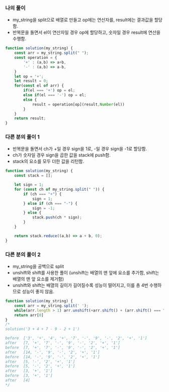 ### 나의 풀이

- my_string을 split으로 배열로 만들고 op에는 연산자를, result에는 결과값을 할당함.
- 반복문을 돌면서 el이 연산자일 경우 op에 할당하고, 숫자일 경우 result에 연산을 수행함.

```js
function solution(my_string) {
    const arr = my_string.split(" ");
    const operation = {
        '+' : (a,b) => a+b,
        '-' : (a,b) => a-b,
    }
    let op = '+';
    let result = 0;
    for(const el of arr) {
        if(el === '+') op = el;
        else if(el === '-') op = el;
        else {
            result = operation[op](result,Number(el))
        }
    }
    return result;
}
```

### 다른 분의 풀이 1

- 반복문을 돌면서 ch가 +일 경우 sign을 1로, -일 경우 sign을 -1로 할당함.
- ch가 숫자일 경우 sign을 곱한 값을 stack에 push함.
- stack의 요소를 모두 더한 값을 리턴함.

```js
function solution(my_string) {
    const stack = [];

    let sign = 1;
    for (const ch of my_string.split(" ")) {
        if (ch === "+") {
            sign = 1;
        } else if (ch === "-") {
            sign = -1;
        } else {
            stack.push(ch * sign);
        }
    }

    return stack.reduce((a,b) => a + b, 0);
}
```

### 다른 분의 풀이 2

- my_string을 공백으로 split
- unshift와 shift를 사용한 풀이 (unshift는 배열의 맨 앞에 요소를 추가함, shift는 배열의 맨 앞 요소를 제거함)
- unshift와 shift는 배열의 길이가 길어질수록 성능이 떨어지고, 이를 총 4번 수행하므로 성능이 좋지 않음.

```js
function solution(my_string) {
    const arr = my_string.split(' ');
    while(arr.length > 1) arr.unshift(+arr.shift() + (arr.shift() === "+" ? 1 : -1) * arr.shift())
    return arr[0]
}
/*
solution('3 + 4 + 7 - 9 - 2 + 1')

before  ['3', '+', '4', '+', '7', '-', '9', '-', '2', '+', '1']
after   [7, '+', '7', '-', '9', '-', '2', '+', '1']
before  [7, '+', '7', '-', '9', '-', '2', '+', '1']
after   [14, '-', '9', '-', '2', '+', '1']
before  [14, '-', '9', '-', '2', '+', '1']
after   [5, '-', '2', '+', '1']
before  [5, '-', '2', '+', '1']
after   [3, '+', '1']
before  [3, '+', '1']
after   [4]
*/
```
